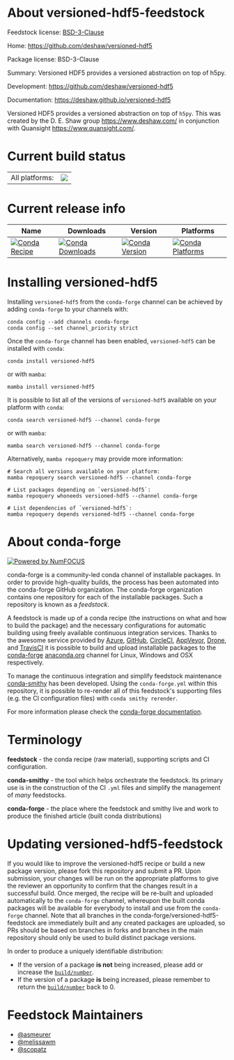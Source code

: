About versioned-hdf5-feedstock
==============================

Feedstock license: [BSD-3-Clause](https://github.com/conda-forge/versioned-hdf5-feedstock/blob/main/LICENSE.txt)

Home: https://github.com/deshaw/versioned-hdf5

Package license: BSD-3-Clause

Summary: Versioned HDF5 provides a versioned abstraction on top of h5py.

Development: https://github.com/deshaw/versioned-hdf5

Documentation: https://deshaw.github.io/versioned-hdf5

Versioned HDF5 provides a versioned abstraction on top of `h5py`.
This was created by the D. E. Shaw group <https://www.deshaw.com/> in conjunction
with Quansight <https://www.quansight.com/>.


Current build status
====================


<table><tr><td>All platforms:</td>
    <td>
      <a href="https://dev.azure.com/conda-forge/feedstock-builds/_build/latest?definitionId=10427&branchName=main">
        <img src="https://dev.azure.com/conda-forge/feedstock-builds/_apis/build/status/versioned-hdf5-feedstock?branchName=main">
      </a>
    </td>
  </tr>
</table>

Current release info
====================

| Name | Downloads | Version | Platforms |
| --- | --- | --- | --- |
| [![Conda Recipe](https://img.shields.io/badge/recipe-versioned--hdf5-green.svg)](https://anaconda.org/conda-forge/versioned-hdf5) | [![Conda Downloads](https://img.shields.io/conda/dn/conda-forge/versioned-hdf5.svg)](https://anaconda.org/conda-forge/versioned-hdf5) | [![Conda Version](https://img.shields.io/conda/vn/conda-forge/versioned-hdf5.svg)](https://anaconda.org/conda-forge/versioned-hdf5) | [![Conda Platforms](https://img.shields.io/conda/pn/conda-forge/versioned-hdf5.svg)](https://anaconda.org/conda-forge/versioned-hdf5) |

Installing versioned-hdf5
=========================

Installing `versioned-hdf5` from the `conda-forge` channel can be achieved by adding `conda-forge` to your channels with:

```
conda config --add channels conda-forge
conda config --set channel_priority strict
```

Once the `conda-forge` channel has been enabled, `versioned-hdf5` can be installed with `conda`:

```
conda install versioned-hdf5
```

or with `mamba`:

```
mamba install versioned-hdf5
```

It is possible to list all of the versions of `versioned-hdf5` available on your platform with `conda`:

```
conda search versioned-hdf5 --channel conda-forge
```

or with `mamba`:

```
mamba search versioned-hdf5 --channel conda-forge
```

Alternatively, `mamba repoquery` may provide more information:

```
# Search all versions available on your platform:
mamba repoquery search versioned-hdf5 --channel conda-forge

# List packages depending on `versioned-hdf5`:
mamba repoquery whoneeds versioned-hdf5 --channel conda-forge

# List dependencies of `versioned-hdf5`:
mamba repoquery depends versioned-hdf5 --channel conda-forge
```


About conda-forge
=================

[![Powered by
NumFOCUS](https://img.shields.io/badge/powered%20by-NumFOCUS-orange.svg?style=flat&colorA=E1523D&colorB=007D8A)](https://numfocus.org)

conda-forge is a community-led conda channel of installable packages.
In order to provide high-quality builds, the process has been automated into the
conda-forge GitHub organization. The conda-forge organization contains one repository
for each of the installable packages. Such a repository is known as a *feedstock*.

A feedstock is made up of a conda recipe (the instructions on what and how to build
the package) and the necessary configurations for automatic building using freely
available continuous integration services. Thanks to the awesome service provided by
[Azure](https://azure.microsoft.com/en-us/services/devops/), [GitHub](https://github.com/),
[CircleCI](https://circleci.com/), [AppVeyor](https://www.appveyor.com/),
[Drone](https://cloud.drone.io/welcome), and [TravisCI](https://travis-ci.com/)
it is possible to build and upload installable packages to the
[conda-forge](https://anaconda.org/conda-forge) [anaconda.org](https://anaconda.org/)
channel for Linux, Windows and OSX respectively.

To manage the continuous integration and simplify feedstock maintenance
[conda-smithy](https://github.com/conda-forge/conda-smithy) has been developed.
Using the ``conda-forge.yml`` within this repository, it is possible to re-render all of
this feedstock's supporting files (e.g. the CI configuration files) with ``conda smithy rerender``.

For more information please check the [conda-forge documentation](https://conda-forge.org/docs/).

Terminology
===========

**feedstock** - the conda recipe (raw material), supporting scripts and CI configuration.

**conda-smithy** - the tool which helps orchestrate the feedstock.
                   Its primary use is in the construction of the CI ``.yml`` files
                   and simplify the management of *many* feedstocks.

**conda-forge** - the place where the feedstock and smithy live and work to
                  produce the finished article (built conda distributions)


Updating versioned-hdf5-feedstock
=================================

If you would like to improve the versioned-hdf5 recipe or build a new
package version, please fork this repository and submit a PR. Upon submission,
your changes will be run on the appropriate platforms to give the reviewer an
opportunity to confirm that the changes result in a successful build. Once
merged, the recipe will be re-built and uploaded automatically to the
`conda-forge` channel, whereupon the built conda packages will be available for
everybody to install and use from the `conda-forge` channel.
Note that all branches in the conda-forge/versioned-hdf5-feedstock are
immediately built and any created packages are uploaded, so PRs should be based
on branches in forks and branches in the main repository should only be used to
build distinct package versions.

In order to produce a uniquely identifiable distribution:
 * If the version of a package **is not** being increased, please add or increase
   the [``build/number``](https://docs.conda.io/projects/conda-build/en/latest/resources/define-metadata.html#build-number-and-string).
 * If the version of a package **is** being increased, please remember to return
   the [``build/number``](https://docs.conda.io/projects/conda-build/en/latest/resources/define-metadata.html#build-number-and-string)
   back to 0.

Feedstock Maintainers
=====================

* [@asmeurer](https://github.com/asmeurer/)
* [@melissawm](https://github.com/melissawm/)
* [@scopatz](https://github.com/scopatz/)

